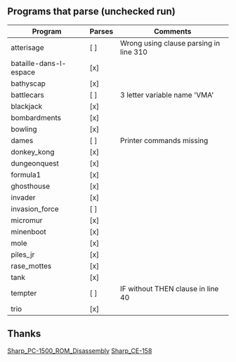 ## Programs that parse (unchecked run)

| Program                | Parses | Comments                               |
| ---------------------- | ------ | -------------------------------------- |
| atterisage             | [ ]    | Wrong using clause parsing in line 310 |
| bataille-dans-l-espace | [x]    |                                        |
| bathyscap              | [x]    |                                        |
| battlecars             | [ ]    | 3 letter variable name 'VMA'           |
| blackjack              | [x]    |                                        |
| bombardments           | [x]    |                                        |
| bowling                | [x]    |                                        |
| dames                  | [ ]    | Printer commands missing               |
| donkey_kong            | [x]    |                                        |
| dungeonquest           | [x]    |                                        |
| formula1               | [x]    |                                        |
| ghosthouse             | [x]    |                                        |
| invader                | [x]    |                                        |
| invasion_force         | [ ]    |                                        |
| micromur               | [x]    |                                        |
| minenboot              | [x]    |                                        |
| mole                   | [x]    |                                        |
| piles_jr               | [x]    |                                        |
| rase_mottes            | [x]    |                                        |
| tank                   | [x]    |                                        |
| tempter                | [ ]    | IF without THEN clause in line 40      |
| trio                   | [x]    |                                        |

## Thanks

[Sharp_PC-1500_ROM_Disassembly](https://github.com/Jeff-Birt/Sharp_PC-1500_ROM_Disassembly)
[Sharp_CE-158](https://github.com/Jeff-Birt/Sharp_CE-158)